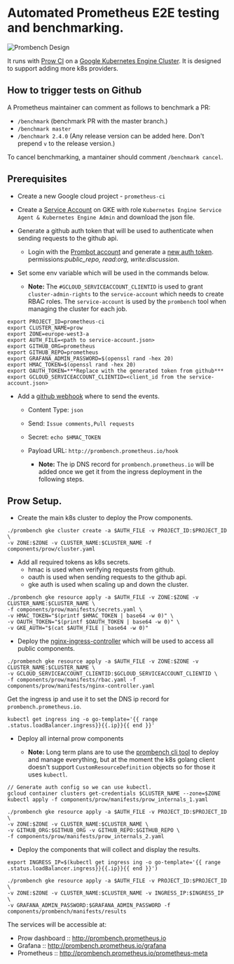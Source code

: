 # Automated Prometheus E2E testing and benchmarking.

![Prombench Design](design.svg)

It runs with [Prow CI](https://github.com/prometheus/test-infra/blob/master/prow/) on a [Google Kubernetes Engine Cluster](https://cloud.google.com/kubernetes-engine/).
It is designed to support adding more k8s providers.

## How to trigger tests on Github
A Prometheus maintainer can comment as follows to benchmark a PR:
- `/benchmark` (benchmark PR with the master branch.)
- `/benchmark master`
- `/benchmark 2.4.0` (Any release version can be added here. Don't prepend `v` to the release version.)

To cancel benchmarking, a mantainer should comment `/benchmark cancel`.

## Prerequisites 
- Create a new Google cloud project - `prometheus-ci`
- Create a [Service Account](https://cloud.google.com/kubernetes-engine/docs/tutorials/authenticating-to-cloud-platform#step_3_create_service_account_credentials) on GKE with role `Kubernetes Engine Service Agent & Kubernetes Engine Admin` and download the json file.
- Generate a github auth token that will be used to authenticate when sending requests to the github api.
  * Login with the [Prombot account](https://github.com/prombot) and generate a [new auth token](https://github.com/settings/tokens).
  permissions:*public_repo, read:org, write:discussion*.

- Set some env variable which will be used in the commands below.
  * **Note:** The `#GCLOUD_SERVICEACCOUNT_CLIENTID` is used to grant `cluster-admin-rights` to the `service-account` which needs to create RBAC roles. The `service-account` is used by the `prombench` tool when managing the cluster for each job.
```
export PROJECT_ID=prometheus-ci 
export CLUSTER_NAME=prow
export ZONE=europe-west3-a
export AUTH_FILE=<path to service-account.json>
export GITHUB_ORG=prometheus
export GITHUB_REPO=prometheus
export GRAFANA_ADMIN_PASSWORD=$(openssl rand -hex 20)
export HMAC_TOKEN=$(openssl rand -hex 20)
export OAUTH_TOKEN=***Replace with the generated token from github***
export GCLOUD_SERVICEACCOUNT_CLIENTID=<client_id from the service-account.json>
```
  

- Add a [github webhook](https://github.com/prometheus/prometheus/settings/hooks) where to send the events.
  * Content Type: `json`
  * Send:  `Issue comments,Pull requests`
  * Secret: `echo $HMAC_TOKEN`
  * Payload URL: `http://prombench.prometheus.io/hook`

    * **Note:** The ip DNS record for `prombench.prometheus.io` will be added once we get it from the ingress deployment in the following steps.

## Prow Setup.

- Create the main k8s cluster to deploy the Prow components.

```
./prombench gke cluster create -a $AUTH_FILE -v PROJECT_ID:$PROJECT_ID \
-v ZONE:$ZONE -v CLUSTER_NAME:$CLUSTER_NAME -f components/prow/cluster.yaml
```
- Add all required tokens as k8s secrets.
  * hmac is used when verifying requests from github.
  * oauth is used when sending requests to the github api.
  * gke auth is used when scaling up and down the cluster.
```
./prombench gke resource apply -a $AUTH_FILE -v ZONE:$ZONE -v CLUSTER_NAME:$CLUSTER_NAME \
-f components/prow/manifests/secrets.yaml \
-v HMAC_TOKEN="$(printf $HMAC_TOKEN | base64 -w 0)" \
-v OAUTH_TOKEN="$(printf $OAUTH_TOKEN | base64 -w 0)" \
-v GKE_AUTH="$(cat $AUTH_FILE | base64 -w 0)"

```

- Deploy the [nginx-ingress-controller](https://github.com/kubernetes/ingress-nginx) which will be used to access all public components.
```
./prombench gke resource apply -a $AUTH_FILE -v ZONE:$ZONE -v CLUSTER_NAME:$CLUSTER_NAME \
-v GCLOUD_SERVICEACCOUNT_CLIENTID:$GCLOUD_SERVICEACCOUNT_CLIENTID \
-f components/prow/manifests/rbac.yaml -f components/prow/manifests/nginx-controller.yaml
```

Get the ingress ip and use it to set the DNS ip record for `prombench.prometheus.io`.
```
kubectl get ingress ing -o go-template='{{ range .status.loadBalancer.ingress}}{{.ip}}{{ end }}'
```


- Deploy all internal prow components

  * **Note:** Long term plans are to use the [prombench cli tool](cmd/prombench) to deploy and manage everything, but at the moment the  k8s golang client doesn't support `CustomResourceDefinition` objects so for those it uses `kubectl`.
```
// Generate auth config so we can use kubectl.
gcloud container clusters get-credentials $CLUSTER_NAME --zone=$ZONE
kubectl apply -f components/prow/manifests/prow_internals_1.yaml

./prombench gke resource apply -a $AUTH_FILE -v PROJECT_ID:$PROJECT_ID \
-v ZONE:$ZONE -v CLUSTER_NAME:$CLUSTER_NAME \
-v GITHUB_ORG:$GITHUB_ORG -v GITHUB_REPO:$GITHUB_REPO \
-f components/prow/manifests/prow_internals_2.yaml
```

- Deploy the components that will collect and display the results.
```
export INGRESS_IP=$(kubectl get ingress ing -o go-template='{{ range .status.loadBalancer.ingress}}{{.ip}}{{ end }}')

./prombench gke resource apply -a $AUTH_FILE -v PROJECT_ID:$PROJECT_ID \
-v ZONE:$ZONE -v CLUSTER_NAME:$CLUSTER_NAME -v INGRESS_IP:$INGRESS_IP \
-v GRAFANA_ADMIN_PASSWORD:$GRAFANA_ADMIN_PASSWORD -f components/prombench/manifests/results
```

The services will be accessible at:
  * Prow dashboard :: http://prombench.prometheus.io
  * Grafana :: http://prombench.prometheus.io/grafana
  * Prometheus ::  http://prombench.prometheus.io/prometheus-meta
